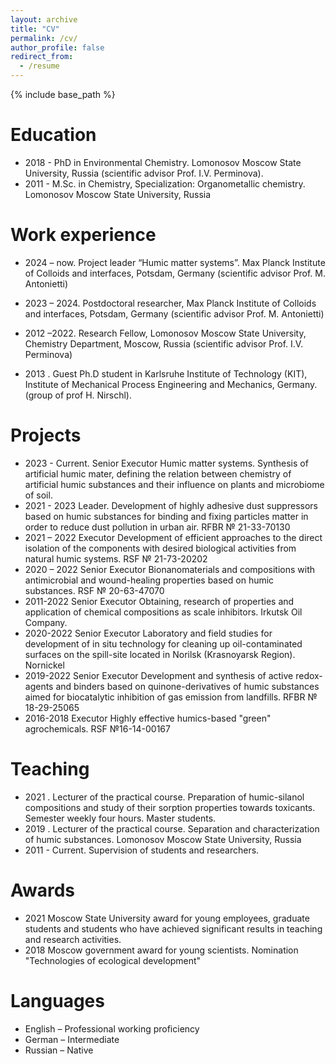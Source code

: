 ```yaml
---
layout: archive
title: "CV"
permalink: /cv/
author_profile: false
redirect_from:
  - /resume
---
```


{% include base_path %}

Education
======
* 2018 - PhD in Environmental Chemistry. Lomonosov Moscow State University, Russia (scientific advisor Prof. I.V. Perminova).
* 2011 - M.Sc. in Chemistry, Specialization: Organometallic chemistry. Lomonosov Moscow State University, Russia


Work experience
======
* 2024 – now.	Project leader “Humic matter systems”. Max Planck Institute of Colloids and interfaces, Potsdam, Germany (scientific advisor Prof. M. Antonietti)

* 2023 – 2024.	Postdoctoral researcher, Max Planck Institute of Colloids and interfaces, Potsdam, Germany (scientific advisor Prof. M. Antonietti)

* 2012 –2022.	Research Fellow, Lomonosov Moscow State University, Chemistry Department, Moscow, Russia (scientific advisor Prof. I.V. Perminova)

* 2013 .	Guest Ph.D student in Karlsruhe Institute of Technology (KIT), Institute of Mechanical Process Engineering and Mechanics, Germany. (group of prof H. Nirschl).


Projects
======
* 2023 - Current.
Senior Executor	Humic matter systems. Synthesis of artificial humic mater, defining the relation between chemistry of artificial humic substances and their influence on plants and microbiome of soil. 
* 2021 - 2023 Leader.	Development of highly adhesive dust suppressors based on humic substances for binding and fixing particles matter in order to reduce dust pollution in urban air. RFBR № 21-33-70130
* 2021 – 2022
Executor	Development of efficient approaches to the direct isolation of the components with desired biological activities from natural humic systems. RSF № 21-73-20202
* 2020 – 2022
Senior Executor	Bionanomaterials and compositions with antimicrobial and wound-healing properties based on humic substances. RSF № 20-63-47070
* 2011-2022
Senior Executor	Obtaining, research of properties and application of chemical compositions as scale inhibitors. Irkutsk Oil Company.
* 2020-2022
Senior Executor	Laboratory and field studies for development of in situ technology for cleaning up oil-contaminated surfaces on the spill-site located in Norilsk (Krasnoyarsk Region). Nornickel
* 2019-2022
Senior Executor	Development and synthesis of active redox-agents and binders based on quinone-derivatives of humic substances aimed for biocatalytic inhibition of gas emission from landfills. RFBR № 18-29-25065
* 2016-2018
Executor	Highly effective humics-based "green" agrochemicals. RSF №16-14-00167


Teaching
======
* 2021 . Lecturer of the practical course. Preparation of humic-silanol compositions and study of their sorption properties towards toxicants. Semester weekly four hours. Master students.
* 2019 . Lecturer of the practical course. Separation and characterization of humic substances. Lomonosov Moscow State University, Russia
* 2011 - Current.	Supervision of students and researchers.


Awards
======
* 2021	Moscow State University award for young employees, graduate students and students who have achieved significant results in teaching and research activities.
* 2018	Moscow government award for young scientists. Nomination "Technologies of ecological development" 


Languages
======
* English – Professional working proficiency
* German – Intermediate
* Russian – Native
